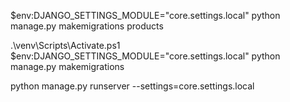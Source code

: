 
$env:DJANGO_SETTINGS_MODULE="core.settings.local"
python manage.py makemigrations products

.\venv\Scripts\Activate.ps1  
$env:DJANGO_SETTINGS_MODULE="core.settings.local"
python manage.py makemigrations


python manage.py runserver --settings=core.settings.local